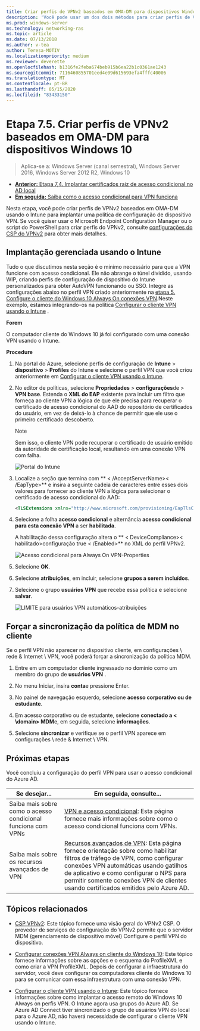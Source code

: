 ```yaml
---
title: Criar perfis de VPNv2 baseados em OMA-DM para dispositivos Windows 10
description: 'Você pode usar um dos dois métodos para criar perfis de VPNv2 baseados em OMA-DM. '
ms.prod: windows-server
ms.technology: networking-ras
ms.topic: article
ms.date: 07/13/2018
ms.author: v-tea
author: Teresa-MOTIV
ms.localizationpriority: medium
ms.reviewer: deverette
ms.openlocfilehash: b1316fe2feba674beb915b6ea22b1c0361ae1243
ms.sourcegitcommit: 7116460855701eed4e09d615693efa4fffc40006
ms.translationtype: MT
ms.contentlocale: pt-BR
ms.lasthandoff: 05/15/2020
ms.locfileid: "83433150"
---
```

# <a name="step-75-create-oma-dm-based-vpnv2-profiles-to-windows-10-devices"></a>Etapa 7.5. Criar perfis de VPNv2 baseados em OMA-DM para dispositivos Windows 10

>Aplica-se a: Windows Server (canal semestral), Windows Server 2016, Windows Server 2012 R2, Windows 10

- [**Anterior:** Etapa 7,4. Implantar certificados raiz de acesso condicional no AD local](vpn-deploy-cond-access-root-cert-to-on-premise-ad.md)
- [**Em seguida:** Saiba como o acesso condicional para VPN funciona](https://docs.microsoft.com/windows/access-protection/vpn/vpn-conditional-access)

Nesta etapa, você pode criar perfis de VPNv2 baseados em OMA-DM usando o Intune para implantar uma política de configuração de dispositivo VPN. Se você quiser usar o Microsoft Endpoint Configuration Manager ou o script do PowerShell para criar perfis do VPNv2, consulte [configurações do CSP do VPNv2](https://docs.microsoft.com/windows/client-management/mdm/vpnv2-csp) para obter mais detalhes. 

## <a name="managed-deployment-using-intune"></a>Implantação gerenciada usando o Intune

Tudo o que discutimos nesta seção é o mínimo necessário para que a VPN funcione com acesso condicional. Ele não abrange o túnel dividido, usando WIP, criando perfis de configuração de dispositivo do Intune personalizados para obter AutoVPN funcionando ou SSO. Integre as configurações abaixo no perfil VPN criado anteriormente na [etapa 5. Configure o cliente do Windows 10 Always On conexões VPN](always-on-vpn/deploy/vpn-deploy-client-vpn-connections.md).Neste exemplo, estamos integrando-os na política [Configurar o cliente VPN usando o Intune](always-on-vpn/deploy/vpn-deploy-client-vpn-connections.md#configure-the-vpn-client-by-using-intune) . 

**Forem**

O computador cliente do Windows 10 já foi configurado com uma conexão VPN usando o Intune.   


**Procedure**

1. Na portal do Azure, selecione perfis de configuração de **Intune**  >  **dispositivo**  >  **Profiles** do Intune e selecione o perfil VPN que você criou anteriormente em [Configurar o cliente VPN usando o Intune](always-on-vpn/deploy/vpn-deploy-client-vpn-connections.md#configure-the-vpn-client-by-using-intune).
    
2. No editor de políticas, selecione **Propriedades**  >  **configurações**de  >  **VPN base**. Estenda o **XML do EAP** existente para incluir um filtro que forneça ao cliente VPN a lógica de que ele precisa para recuperar o certificado de acesso condicional do AAD do repositório de certificados do usuário, em vez de deixá-lo à chance de permitir que ele use o primeiro certificado descoberto.

    >[!NOTE]
    >Sem isso, o cliente VPN pode recuperar o certificado de usuário emitido da autoridade de certificação local, resultando em uma conexão VPN com falha.

    ![Portal do Intune](../../media/Always-On-Vpn/intune-eap-xml.png)

3. Localize a seção que termina com ** \< /AcceptServerName>\< /EapType>** e insira a seguinte cadeia de caracteres entre esses dois valores para fornecer ao cliente VPN a lógica para selecionar o certificado de acesso condicional do AAD:

    ```XML
    <TLSExtensions xmlns="http://www.microsoft.com/provisioning/EapTlsConnectionPropertiesV2"><FilteringInfo xmlns="http://www.microsoft.com/provisioning/EapTlsConnectionPropertiesV3"><EKUMapping><EKUMap><EKUName>AAD Conditional Access</EKUName><EKUOID>1.3.6.1.4.1.311.87</EKUOID></EKUMap></EKUMapping><ClientAuthEKUList Enabled="true"><EKUMapInList><EKUName>AAD Conditional Access</EKUName></EKUMapInList></ClientAuthEKUList></FilteringInfo></TLSExtensions>
    ```

4. Selecione a folha **acesso condicional** e alternância **acesso condicional para esta conexão VPN** a ser **habilitada**.
   
   A habilitação dessa configuração altera o ** \< DeviceCompliance>\< habilitado>configuração true \< /Enabled>** no XML do perfil VPNv2.

    ![Acesso condicional para Always On VPN-Properties](../../media/Always-On-Vpn/vpn-conditional-access-azure-ad.png)

5. Selecione **OK**.

6. Selecione **atribuições**, em incluir, selecione **grupos a serem incluídos**.

7. Selecione o grupo **usuários VPN** que recebe essa política e selecione **salvar**.

    ![LIMITE para usuários VPN automáticos-atribuições](../../media/Always-On-Vpn/cap-for-auto-vpn-users-assignments.png)

## <a name="force-mdm-policy-sync-on-the-client"></a>Forçar a sincronização da política de MDM no cliente

Se o perfil VPN não aparecer no dispositivo cliente, em configurações \\ rede & Internet \\ VPN, você poderá forçar a sincronização da política MDM.

1. Entre em um computador cliente ingressado no domínio como um membro do grupo de **usuários VPN** .

2. No menu Iniciar, insira **conta**e pressione Enter.

3. No painel de navegação esquerdo, selecione **acesso corporativo ou de estudante**.

4. Em acesso corporativo ou de estudante, selecione **conectado a < \domain> MDM**e, em seguida, selecione **informações**.

5. Selecione **sincronizar** e verifique se o perfil VPN aparece em configurações \\ rede & Internet \\ VPN.


## <a name="next-steps"></a>Próximas etapas

Você concluiu a configuração do perfil VPN para usar o acesso condicional do Azure AD. 

|Se desejar...  |Em seguida, consulte...  |
|---------|---------|
|Saiba mais sobre como o acesso condicional funciona com VPNs  |[VPN e acesso condicional](https://docs.microsoft.com/windows/access-protection/vpn/vpn-conditional-access): Esta página fornece mais informações sobre como o acesso condicional funciona com VPNs.      |
|Saiba mais sobre os recursos avançados de VPN  |[Recursos avançados de VPN](always-on-vpn/deploy/always-on-vpn-adv-options.md#advanced-vpn-features): Esta página fornece orientação sobre como habilitar filtros de tráfego de VPN, como configurar conexões VPN automáticas usando gatilhos de aplicativo e como configurar o NPS para permitir somente conexões VPN de clientes usando certificados emitidos pelo Azure AD.        |


## <a name="related-topics"></a>Tópicos relacionados

- [CSP VPNv2](https://msdn.microsoft.com/windows/hardware/commercialize/customize/mdm/vpnv2-csp): Este tópico fornece uma visão geral do VPNv2 CSP. O provedor de serviços de configuração do VPNv2 permite que o servidor MDM (gerenciamento de dispositivo móvel) Configure o perfil VPN do dispositivo.

- [Configurar conexões VPN Always on cliente do Windows 10](https://docs.microsoft.com/windows-server/remote/remote-access/vpn/always-on-vpn/deploy/vpn-deploy-client-vpn-connections): Este tópico fornece informações sobre as opções e o esquema do ProfileXML e como criar a VPN ProfileXML. Depois de configurar a infraestrutura do servidor, você deve configurar os computadores cliente do Windows 10 para se comunicar com essa infraestrutura com uma conexão VPN. 

- [Configurar o cliente VPN usando o Intune](https://docs.microsoft.com/windows-server/remote/remote-access/vpn/always-on-vpn/deploy/vpn-deploy-client-vpn-connections#configure-the-vpn-client-by-using-intune): Este tópico fornece informações sobre como implantar o acesso remoto do Windows 10 Always on perfis VPN. O Intune agora usa grupos do Azure AD. Se Azure AD Connect tiver sincronizado o grupo de usuários VPN do local para o Azure AD, não haverá necessidade de configurar o cliente VPN usando o Intune.
